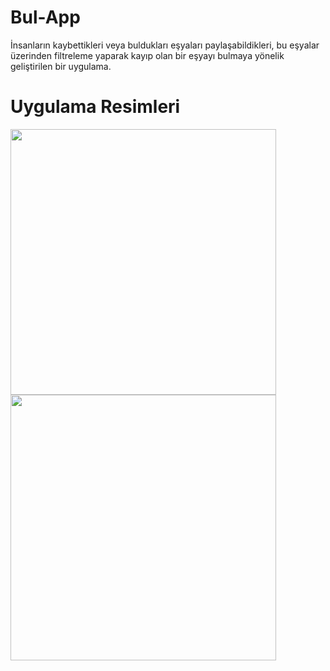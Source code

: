 # Bul-App
İnsanların kaybettikleri veya buldukları eşyaları paylaşabildikleri, bu eşyalar üzerinden filtreleme yaparak kayıp olan bir eşyayı bulmaya yönelik geliştirilen bir uygulama.

# Uygulama Resimleri
<img src="[image1.png](https://github.com/bekirgol/Bul-App/blob/master/assets/readme/1.png)" width="425"/> <img src="image2.png" width="425"/> 
